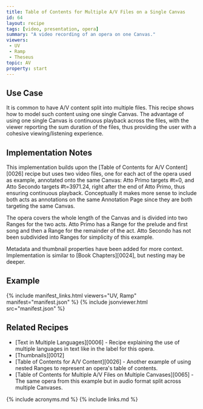 ```yaml
---
title: Table of Contents for Multiple A/V Files on a Single Canvas
id: 64
layout: recipe
tags: [video, presentation, opera]
summary: "A video recording of an opera on one Canvas."
viewers:
 - UV
 - Ramp
 - Theseus
topic: AV
property: start
---
```



## Use Case

It is common to have A/V content split into multiple files. This recipe shows how to model such content using one single Canvas. The advantage of using one single Canvas is continuous playback across the files, with the viewer reporting the sum duration of the files, thus providing the user with a cohesive viewing/listening experience.

## Implementation Notes

This implementation builds upon the [Table of Contents for A/V Content][0026] recipe but uses two video files, one for each act of the opera used as example, annotated onto the same Canvas: Atto Primo targets #t=0, and Atto Secondo targets #t=3971.24, right after the end of Atto Primo, thus ensuring continuous playback. Conceptually it makes more sense to include both acts as annotations on the same Annotation Page since they are both targeting the same Canvas. 

The opera covers the whole length of the Canvas and is divided into two Ranges for the two acts. Atto Primo has a Range for the prelude and first song and then a Range for the remainder of the act. Atto Secondo has not been subdivided into Ranges for simplicity of this example.

Metadata and thumbnail properties have been added for more context. Implementation is similar to [Book Chapters][0024], but nesting may be deeper.

## Example

{% include manifest_links.html viewers="UV, Ramp" manifest="manifest.json" %}
{% include jsonviewer.html src="manifest.json" %}

## Related Recipes

- [Text in Multiple Languages][0006] - Recipe explaining the use of multiple languages in text like in the label for this opera.
- [Thumbnails][0012]
- [Table of Contents for A/V Content][0026] - Another example of using nested Ranges to represent an opera's table of contents.
- [Table of Contents for Multiple A/V Files on Multiple Canvases][0065] - The same opera from this example but in audio format split across multiple Canvases.

{% include acronyms.md %}
{% include links.md %}
